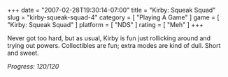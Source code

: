 +++
date = "2007-02-28T19:30:14-07:00"
title = "Kirby: Squeak Squad"
slug = "kirby-squeak-squad-4"
category = [ "Playing A Game" ]
game = [ "Kirby: Squeak Squad" ]
platform = [ "NDS" ]
rating = [ "Meh" ]
+++

Never got too hard, but as usual, Kirby is fun just rollicking around and trying out powers.  Collectibles are fun; extra modes are kind of dull.  Short and sweet.

<i>Progress: 120/120</i>